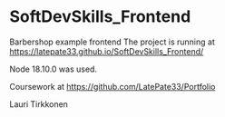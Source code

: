 # SoftDevSkills_Frontend

Barbershop example frontend
The project is running at https://latepate33.github.io/SoftDevSkills_Frontend/

Node 18.10.0 was used. 

Coursework at https://github.com/LatePate33/Portfolio

Lauri Tirkkonen
